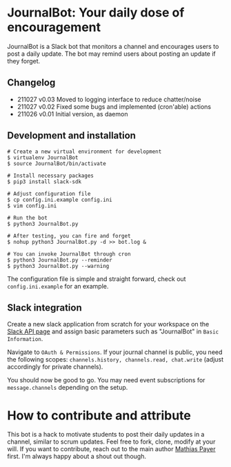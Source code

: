 # JournalBot: Your daily dose of encouragement

JournalBot is a Slack bot that monitors a channel and encourages users to
post a daily update. The bot may remind users about posting an update if
they forget.

## Changelog

* 211027 v0.03 Moved to logging interface to reduce chatter/noise
* 211027 v0.02 Fixed some bugs and implemented (cron'able) actions
* 211026 v0.01 Initial version, as daemon

## Development and installation

```
# Create a new virtual environment for development
$ virtualenv JournalBot
$ source JournalBot/bin/activate

# Install necessary packages
$ pip3 install slack-sdk

# Adjust configuration file
$ cp config.ini.example config.ini
$ vim config.ini

# Run the bot
$ python3 JournalBot.py

# After testing, you can fire and forget
$ nohup python3 JournalBot.py -d >> bot.log &

# You can invoke JournalBot through cron
$ python3 JournalBot.py --reminder
$ python3 JournalBot.py --warning
```

The configuration file is simple and straight forward, check out `config.ini.example` for an example.


## Slack integration

Create a new slack application from scratch for your workspace on the [Slack API page](https://api.slack.com/apps) and assign basic parameters such as "JournalBot" in `Basic Information`.

Navigate to `OAuth & Permissions`. If your journal channel is public, you need the following scopes: `channels.history, channels.read, chat.write` (adjust accordingly for private channels).

You should now be good to go. You may need event subscriptions for `message.channels` 
depending on the setup.


# How to contribute and attribute

This bot is a hack to motivate students to post their daily updates in a channel,
similar to scrum updates. Feel free to fork, clone, modify at your will. If you want to
contribute, reach out to the main author [Mathias Payer](https://nebelwelt.net) first.
I'm always happy about a shout out though.
